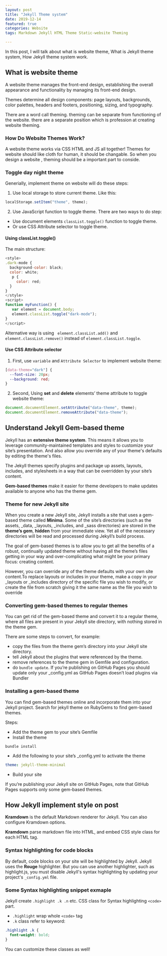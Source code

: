 ```yaml
---
layout: post
title: "Jekyll Theme system"
date: 2019-12-14
featured: true
categories: Website
tags: Markdown Jekyll HTML Theme Static-website Theming

---
```


In this post, I will talk about what is website theme, What is Jekyll theme system, How Jekyll theme system work.

## What is website theme

A website theme manages the front-end design, establishing the overall appearance and functionality by managing its front-end design. 

Themes determine all design components: page layouts, backgrounds, color palettes, headers and footers, positioning, sizing, and typography. 

There are a word call theming. theming can be separate from functioning of the website. there are a separate position which is profession at creating website theming.

### How Do Website Themes Work?
A website theme works via CSS HTML and JS all together! Themes for website should like cloth for human, it should be changable. So when you design a website , theming should be a important part to conside.

### Toggle day night theme

Generially, implement theme on website will do these steps:

1. Use local storage to store current theme. 
Like this:
``` javascript
localStorage.setItem("theme", theme);
```

2. Use JavaScript function to toggle theme.
There are two ways to do step:
- Use document elements `classList.toggle()` function to toggle theme.
- Or use CSS Attribute selector to toggle theme.

#### Using classList.toggle()

The main structure:
```javascript
<style>
.dark-mode {
  background-color: black;
  color: white;
   p {
     color: red;
  }
}
</style>
<script>
function myFunction() {
   var element = document.body;
   element.classList.toggle("dark-mode");
}
</script>
```
Alternative way is using ` element.classList.add()` and ` element.classList.remove()` instead of `element.classList.toggle`. 

#### Use CSS Attribute selector

1. First, use `variable` and `Attribute Selector` to implement website theme:

```css
[data-theme="dark"] {
  --font-size: 20px;
  --background: red;
}
```

2. Second, Using **set** and **delete** elements’ theme attribute to toggle website theme: 

```javascript
document.documentElement.setAttribute("data-theme", theme); 
document.documentElement.removeAttribute("data-theme");
```

## Understand Jekyll Gem-based theme

Jekyll has an **extensive theme system**. This means it allows you to leverage community-maintained templates and styles to customize your site’s presentation. And also allow you override any of your theme's defaults by editing the theme's files. 

The Jekyll themes specify plugins and package up assets, layouts, includes, and stylesheets in a way that can be overridden by your site’s content. 

**Gem-based themes** make it easier for theme developers to make updates available to anyone who has the theme gem. 

### Theme for new Jekyll site
When you create a new Jekyll site, Jekyll installs a site that uses a gem-based theme called **Minima**.
Some of the site’s directories (such as the assets, _data, _layouts, _includes, and _sass directories) are stored in the **theme’s gem**, **hidden** from your immediate view. Yet all of the necessary directories will be read and processed during Jekyll’s build process.

The goal of gem-based themes is to allow you to get all the benefits of a robust, continually updated theme without having all the theme’s files getting in your way and over-complicating what might be your primary focus: creating content.

However, you can override any of the theme defaults with your own site content.To replace layouts or includes in your theme, make a copy in your _layouts or _includes directory of the specific file you wish to modify, or create the file from scratch giving it the same name as the file you wish to override

### Converting gem-based themes to regular themes

You can get rid of the gem-based theme and convert it to a regular theme, where all files are present in your Jekyll site directory, with nothing stored in the theme gem.

There are some steps to convert, for example:
- copy the files from the theme gem’s directory into your Jekyll site directory. 
- tell Jekyll about the plugins that were referenced by the theme.
- remove references to the theme gem in Gemfile and configuration. 
- do `bundle update`. If you’re publishing on GitHub Pages you should update only your _config.yml as GitHub Pages doesn’t load plugins via Bundler

### Installing a gem-based theme

You can find gem-based themes online and incorporate them into your Jekyll project. Search for jekyll theme on RubyGems to find gem-based themes.

Steps:
- Add the theme gem to your site’s Gemfile
- Install the theme
```terminal
bundle install
```
- Add the following to your site’s _config.yml to activate the theme
```yml
theme: jekyll-theme-minimal
```
- Build your site

If you’re publishing your Jekyll site on GitHub Pages, note that GitHub Pages supports only some gem-based themes.

## How Jekyll implement style on post

**Kramdown** is the default Markdown renderer for Jekyll. You can also configure Kramdown options.

**Kramdown** parse markdown file into HTML, and embed CSS style class for each HTML tag. 

### Syntax highlighting for code blocks

By default, code blocks on your site will be highlighted by Jekyll. Jekyll uses the **Rouge** highlighter.
But you can use another highlighter, such as highlight.js, you must disable Jekyll's syntax highlighting by updating your project's `_config.yml` file.

### Some Syntax highlighting snippet exmaple
Jekyll create `.highlight .k .n` etc. CSS class for Syntax highlighting `<code>` part. 
- `.highlight` wrap whole `<code>` tag
- `.k` class refer to keyword:
```css
.highlight .k {
  font-weight: bold;
}
```

You can customize these classes as well!








